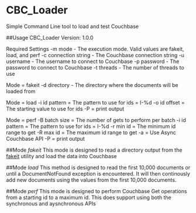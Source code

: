 # CBC_Loader
Simple Command Line tool to load and test Couchbase

##Usage
CBC_Loader
Version: 1.0.0

Required Settings
	-m mode - The execution mode.  Valid values are fakeit, load, and perf
	-c connection string - The Couchbase connection string
	-u username - The username to connect to Couchbase
	-p password - The password to connect to Couchbase
	-t threads - The number of threads to use

Mode = fakeit
	-d directory - The directory where the documents will be loaded from

Mode = load
	-i id pattern = The pattern to use for ids = I-%d
	-o id offset = The starting value to use for ids
	-P = print output

Mode = perf
	-B batch size = The number of gets to perform per batch
	-i id pattern = The pattern to use for ids = I-%d
	-r min id = The minimum id range to get
	-R max id = The maximum id range to get
	-a = Use Async Couchbase API
	-P = print output
  
  ##Mode _fakeit_
  This mode is designed to read a directory output from the [fakeit](https://github.com/bentonam/fakeit.git) utility and load the data into Couchbase
  
  ##Mode _load_
  This method is designed to read the first 10,000 documents or until a DocumentNotFound exception is encountered.  It will then continously add new documents using the values from the first 10,000 documents.
  
  ##Mode _perf_
  This mode is designed to perform Couchbase Get operations from a starting id to a maximum id.  This does support using both the synchronous and aysnchronous APIs
